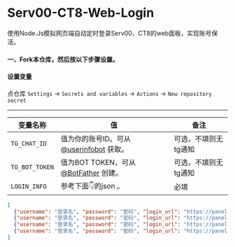 # Serv00-CT8-Web-Login
 使用Node.Js模拟网页端自动定时登录Serv00、CT8的web面板，实现账号保活。



#### 一、Fork本仓库，然后按以下步骤设置。

#### 设置变量
点仓库 `Settings` → `Secrets and variables` → `Actions` → `New repository secret`

---


| 变量名称       | 值                                                           | 备注                 |
| -------------- | ------------------------------------------------------------ | -------------------- |
| `TG_CHAT_ID`   | 值为你的账号ID。可从 [@userinfobot](https://t.me/userinfobot) 获取。 | 可选，不填则无tg通知 |
| `TG_BOT_TOKEN` | 值为BOT TOKEN，可从 [@BotFather](https://t.me/BotFather) 创建。 | 可选，不填则无tg通知 |
| `LOGIN_INFO`   | 参考下面👇的json 。                                           | 必填                 |

```json
[
  {"username": "登录名", "password": "密码", "login_url": "https://panel3.serv00.com"},
  {"username": "登录名", "password": "密码", "login_url": "https://panel5.serv00.com"},
  {"username": "登录名", "password": "密码", "login_url": "https://panel.ct8.pl"},
  {"username": "登录名", "password": "密码", "login_url": "https://panel.ct8.pl"}
]
```